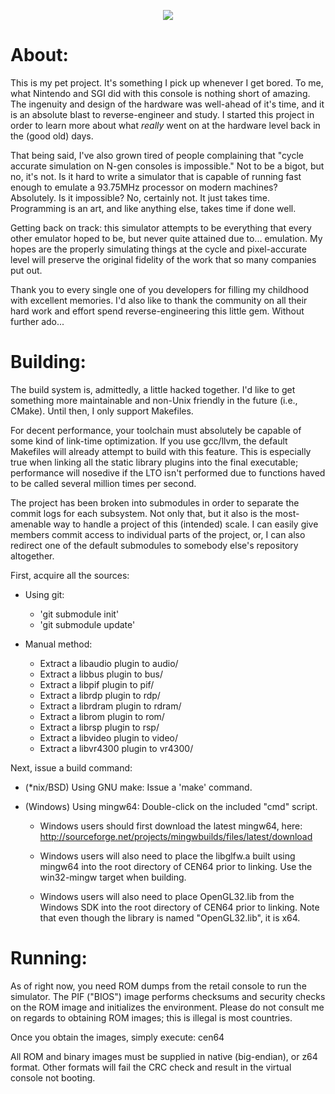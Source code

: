 <p align="center">
  <img src="/assets/logo.png" />
</p>

# About:
This is my pet project. It's something I pick up whenever I get bored. To me,
what Nintendo and SGI did with this console is nothing short of amazing. The
ingenuity and design of the hardware was well-ahead of it's time, and it is
an absolute blast to reverse-engineer and study. I started this project in
order to learn more about what _really_ went on at the hardware level back in
the (good old) days.

That being said, I've also grown tired of people complaining that "cycle
accurate simulation on N-gen consoles is impossible." Not to be a bigot, but
no, it's not. Is it hard to write a simulator that is capable of running fast
enough to emulate a 93.75MHz processor on modern machines? Absolutely. Is it
impossible? No, certainly not. It just takes time. Programming is an art,
and like anything else, takes time if done well.

Getting back on track: this simulator attempts to be everything that every
other emulator hoped to be, but never quite attained due to... emulation. My
hopes are the properly simulating things at the cycle and pixel-accurate level
will preserve the original fidelity of the work that so many companies put
out.

Thank you to every single one of you developers for filling my childhood
with excellent memories. I'd also like to thank the community on all their
hard work and effort spend reverse-engineering this little gem. Without
further ado...

# Building:
The build system is, admittedly, a little hacked together. I'd like to get
something more maintainable and non-Unix friendly in the future (i.e., CMake).
Until then, I only support Makefiles.

For decent performance, your toolchain must absolutely be capable of some
kind of link-time optimization. If you use gcc/llvm, the default Makefiles
will already attempt to build with this feature. This is especially true when
linking all the static library plugins into the final executable; performance
will nosedive if the LTO isn't performed due to functions haved to be called
several million times per second.

The project has been broken into submodules in order to separate the commit
logs for each subsystem. Not only that, but it also is the most-amenable
way to handle a project of this (intended) scale. I can easily give members
commit access to individual parts of the project, or, I can also redirect one
of the default submodules to somebody else's repository altogether.


First, acquire all the sources:
  * Using git:
    * 'git submodule init'
    * 'git submodule update'

  * Manual method:
    * Extract a libaudio plugin to audio/
    * Extract a libbus plugin to bus/
    * Extract a libpif plugin to pif/
    * Extract a librdp plugin to rdp/
    * Extract a librdram plugin to rdram/
    * Extract a librom plugin to rom/
    * Extract a librsp plugin to rsp/
    * Extract a libvideo plugin to video/
    * Extract a libvr4300 plugin to vr4300/

Next, issue a build command:
  * (\*nix/BSD) Using GNU make: Issue a 'make' command.

  * (Windows) Using mingw64: Double-click on the included "cmd" script.

    * Windows users should first download the latest mingw64, here:
      http://sourceforge.net/projects/mingwbuilds/files/latest/download

    * Windows users will also need to place the libglfw.a built using
      mingw64 into the root directory of CEN64 prior to linking. Use the
      win32-mingw target when building.

    * Windows users will also need to place OpenGL32.lib from the Windows
      SDK into the root directory of CEN64 prior to linking. Note that even
      though the library is named "OpenGL32.lib", it is x64.

#  Running:
As of right now, you need ROM dumps from the retail console to run the
simulator. The PIF ("BIOS") image performs checksums and security checks on
the ROM image and initializes the environment. Please do not consult me on
regards to obtaining ROM images; this is illegal is most countries.

Once you obtain the images, simply execute:
cen64 <pifrom> <rom>

All ROM and binary images must be supplied in native (big-endian), or z64
format. Other formats will fail the CRC check and result in the virtual
console not booting.

